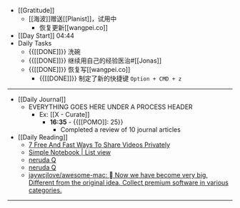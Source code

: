 - [[Gratitude]]
    - [[海波]]赠送[[Planist]]，试用中
        - 恢复更新[[wangpei.co]]
- [[Day Start]] 04:44
- Daily Tasks
    - {{[[DONE]]}} 洗碗
    - {{[[DONE]]}} 继续用自己的经验医治#[[Jonas]]
    - {{[[DONE]]}} 恢复写[[wangpei.co]]
        - {{[[DONE]]}} 制定了新的快捷键 `Option + CMD + z`
- ---
- [[Daily Journal]] 
    - EVERYTHING GOES HERE UNDER A PROCESS HEADER
        - Ex: [[X - Curate]]
            - **16:35** - {{[[POMO]]: 25}}
                -  Completed a review of 10 journal articles
- [[Daily Reading]]
    - [7 Free And Fast Ways To Share Videos Privately](https://filestage.io/blog/share-videos-privately/)
    - [Simple Notebook | List view](https://www.notion.so/baibanbao/bb8c7e8724eb4521980e0bc2da881796?v=622a14de15d542c4ba9855b28f7a8d61&p=5708b5b597ae420c83cc07085cef4b86&pm=s)
    - [neruda Q](http://faculty.ndhu.edu.tw/~chenli/neruda%20Q.htm)
    - [neruda Q](http://faculty.ndhu.edu.tw/~chenli/neruda%20Q.htm)
    - [jaywcjlove/awesome-mac:  Now we have become very big, Different from the original idea. Collect premium software in various categories.](https://github.com/jaywcjlove/awesome-mac)
- ---

